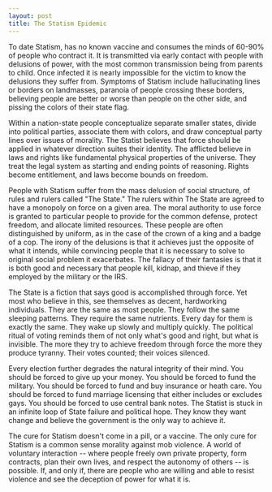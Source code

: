 ```yaml
---
layout: post
title: The Statism Epidemic
---
```


To date Statism, has no known vaccine and consumes the minds of 60-90% of people who contract it. It is transmitted via early contact with people with delusions of power, with the most common transmission being from parents to child. Once infected it is nearly impossible for the victim to know the delusions they suffer from. Symptoms of Statism include hallucinating lines or borders on landmasses, paranoia of people crossing these borders, believing people are better or worse than people on the other side, and pissing the colors of their state flag.
 
Within a nation-state people conceptualize separate smaller states, divide into political parties, associate them with colors, and draw conceptual party lines over issues of morality. The Statist believes that force should be applied in whatever direction suites their identity. The afflicted believe in laws and rights like fundamental physical properties of the universe. They treat the legal system as starting and ending points of reasoning. Rights become entitlement, and laws become bounds on freedom. 
 
People with Statism suffer from the mass delusion of social structure, of rules and rulers called "The State." The rulers within The State are agreed to have a monopoly on force on a given area. The moral authority to use force is granted to particular people to provide for the common defense, protect freedom, and allocate limited resources. These people are often distinguished by uniform, as in the case of the crown of a king and a badge of a cop. The irony of the delusions is that it achieves just the opposite of what it intends, while convincing people that it is necessary to solve to original social problem it exacerbates. The fallacy of their fantasies is that it is both good and necessary that people kill, kidnap, and thieve if they employed by the military or the IRS. 
 
The State is a fiction that says good is accomplished through force. Yet most who believe in this, see themselves as decent, hardworking individuals. They are the same as most people. They follow the same sleeping patterns. They require the same nutrients. Every day for them is exactly the same. They wake up slowly and multiply quickly. The political ritual of voting reminds them of not only what's good and right, but what is invisible. The more they try to achieve freedom through force the more they produce tyranny. Their votes counted; their voices silenced. 
 
Every election further degrades the natural integrity of their mind. You should be forced to give up your money. You should be forced to fund the military. You should be forced to fund and buy insurance or heath care. You should be forced to fund marriage licensing that either includes or excludes gays. You should be forced to use central bank notes. The Statist is stuck in an infinite loop of State failure and political hope. They know they want change and believe the government is the only way to achieve it. 
 
The cure for Statism doesn't come in a pill, or a vaccine. The only cure for Statism is a common sense morality against mob violence. A world of voluntary interaction -- where people freely own private property, form contracts, plan their own lives, and respect the autonomy of others -- is possible. If, and only if, there are people who are willing and able to resist violence and see the deception of power for what it is.